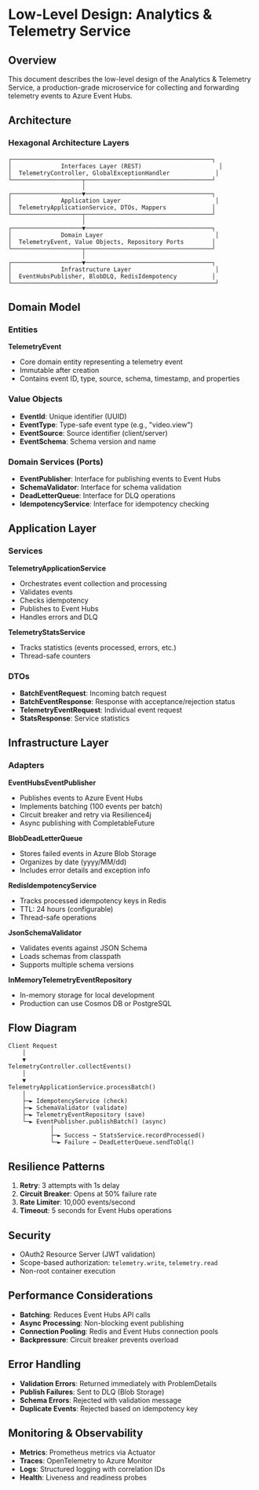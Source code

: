 # Low-Level Design: Analytics & Telemetry Service

## Overview

This document describes the low-level design of the Analytics & Telemetry Service, a production-grade microservice for collecting and forwarding telemetry events to Azure Event Hubs.

## Architecture

### Hexagonal Architecture Layers

```
┌─────────────────────────────────────────────────────────┐
│              Interfaces Layer (REST)                      │
│  TelemetryController, GlobalExceptionHandler             │
└────────────────────┬────────────────────────────────────┘
                     │
┌────────────────────▼────────────────────────────────────┐
│              Application Layer                           │
│  TelemetryApplicationService, DTOs, Mappers             │
└────────────────────┬────────────────────────────────────┘
                     │
┌────────────────────▼────────────────────────────────────┐
│              Domain Layer                                │
│  TelemetryEvent, Value Objects, Repository Ports        │
└────────────────────┬────────────────────────────────────┘
                     │
┌────────────────────▼────────────────────────────────────┐
│              Infrastructure Layer                        │
│  EventHubsPublisher, BlobDLQ, RedisIdempotency          │
└──────────────────────────────────────────────────────────┘
```

## Domain Model

### Entities

**TelemetryEvent**
- Core domain entity representing a telemetry event
- Immutable after creation
- Contains event ID, type, source, schema, timestamp, and properties

### Value Objects

- **EventId**: Unique identifier (UUID)
- **EventType**: Type-safe event type (e.g., "video.view")
- **EventSource**: Source identifier (client/server)
- **EventSchema**: Schema version and name

### Domain Services (Ports)

- **EventPublisher**: Interface for publishing events to Event Hubs
- **SchemaValidator**: Interface for schema validation
- **DeadLetterQueue**: Interface for DLQ operations
- **IdempotencyService**: Interface for idempotency checking

## Application Layer

### Services

**TelemetryApplicationService**
- Orchestrates event collection and processing
- Validates events
- Checks idempotency
- Publishes to Event Hubs
- Handles errors and DLQ

**TelemetryStatsService**
- Tracks statistics (events processed, errors, etc.)
- Thread-safe counters

### DTOs

- **BatchEventRequest**: Incoming batch request
- **BatchEventResponse**: Response with acceptance/rejection status
- **TelemetryEventRequest**: Individual event request
- **StatsResponse**: Service statistics

## Infrastructure Layer

### Adapters

**EventHubsEventPublisher**
- Publishes events to Azure Event Hubs
- Implements batching (100 events per batch)
- Circuit breaker and retry via Resilience4j
- Async publishing with CompletableFuture

**BlobDeadLetterQueue**
- Stores failed events in Azure Blob Storage
- Organizes by date (yyyy/MM/dd)
- Includes error details and exception info

**RedisIdempotencyService**
- Tracks processed idempotency keys in Redis
- TTL: 24 hours (configurable)
- Thread-safe operations

**JsonSchemaValidator**
- Validates events against JSON Schema
- Loads schemas from classpath
- Supports multiple schema versions

**InMemoryTelemetryEventRepository**
- In-memory storage for local development
- Production can use Cosmos DB or PostgreSQL

## Flow Diagram

```
Client Request
    │
    ▼
TelemetryController.collectEvents()
    │
    ▼
TelemetryApplicationService.processBatch()
    │
    ├─► IdempotencyService (check)
    ├─► SchemaValidator (validate)
    ├─► TelemetryEventRepository (save)
    └─► EventPublisher.publishBatch() (async)
            │
            ├─► Success → StatsService.recordProcessed()
            └─► Failure → DeadLetterQueue.sendToDlq()
```

## Resilience Patterns

1. **Retry**: 3 attempts with 1s delay
2. **Circuit Breaker**: Opens at 50% failure rate
3. **Rate Limiter**: 10,000 events/second
4. **Timeout**: 5 seconds for Event Hubs operations

## Security

- OAuth2 Resource Server (JWT validation)
- Scope-based authorization: `telemetry.write`, `telemetry.read`
- Non-root container execution

## Performance Considerations

- **Batching**: Reduces Event Hubs API calls
- **Async Processing**: Non-blocking event publishing
- **Connection Pooling**: Redis and Event Hubs connection pools
- **Backpressure**: Circuit breaker prevents overload

## Error Handling

- **Validation Errors**: Returned immediately with ProblemDetails
- **Publish Failures**: Sent to DLQ (Blob Storage)
- **Schema Errors**: Rejected with validation message
- **Duplicate Events**: Rejected based on idempotency key

## Monitoring & Observability

- **Metrics**: Prometheus metrics via Actuator
- **Traces**: OpenTelemetry to Azure Monitor
- **Logs**: Structured logging with correlation IDs
- **Health**: Liveness and readiness probes

